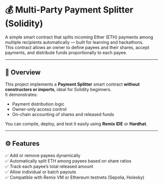 # 💰 Multi-Party Payment Splitter (Solidity)

A simple smart contract that splits incoming Ether (ETH) payments among multiple recipients automatically — built for learning and hackathons.  
This contract allows an owner to define payees and their shares, accept payments, and distribute funds proportionally to each payee.

---

## 🧠 Overview

This project implements a **Payment Splitter** smart contract **without constructors or imports**, ideal for Solidity beginners.  
It demonstrates:
- Payment distribution logic  
- Owner-only access control  
- On-chain accounting of shares and released funds  

You can compile, deploy, and test it easily using **Remix IDE** or **Hardhat**.

---

## ⚙️ Features

✅ Add or remove payees dynamically  
✅ Automatically split ETH among payees based on share ratios  
✅ Track each payee’s total released amount  
✅ Allow individual or batch payouts  
✅ Compatible with Remix VM or Ethereum testnets (Sepolia, Holesky)

